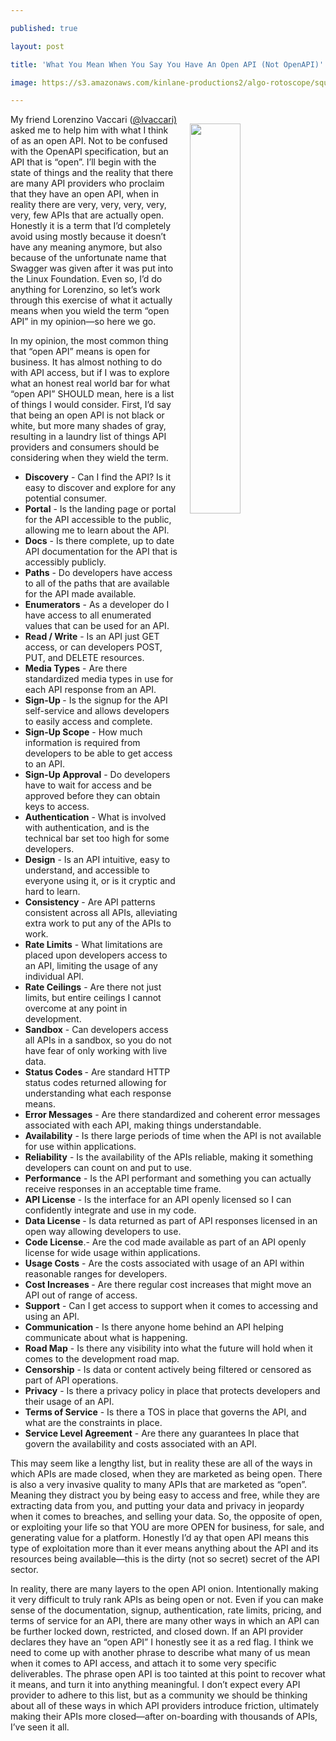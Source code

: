 ---
published: true
layout: post
title: 'What You Mean When You Say You Have An Open API (Not OpenAPI)'
image: https://s3.amazonaws.com/kinlane-productions2/algo-rotoscope/square/statue-face-open-mouth_copper_circuit_square.png
---
<p><img style="padding: 15px;" src="https://s3.amazonaws.com/kinlane-productions2/algo-rotoscope/square/statue-face-open-mouth_copper_circuit_square.png" alt="" width="40%" align="right" /></p>
<p class="p1">My friend Lorenzino Vaccari (<a href="https://twitter.com/lvaccari">@lvaccari)</a> asked me to help him with what I think of as an open API. Not to be confused with the OpenAPI specification, but an API that is &ldquo;open&rdquo;. I&rsquo;ll begin with the state of things and the reality that there are many API providers who proclaim that they have an open API, when in reality there are very, very, very, very, very, few APIs that are actually open. Honestly it is a term that I&rsquo;d completely avoid using mostly because it doesn&rsquo;t have any meaning anymore, but also because of the unfortunate name that Swagger was given after it was put into the Linux Foundation. Even so, I&rsquo;d do anything for Lorenzino, so let&rsquo;s work through this exercise of what it actually means when you wield the term &ldquo;open API&rdquo; in my opinion&mdash;so here we go.</p>
<p class="p1">In my opinion, the most common thing that &ldquo;open API&rdquo; means is open for business. It has almost nothing to do with API access, but if I was to explore what an honest real world bar for what &ldquo;open API&rdquo; SHOULD mean, here is a list of things I would consider. First, I&rsquo;d say that being an open API is not black or white, but more many shades of gray, resulting in a laundry list of things API providers and consumers should be considering when they wield the term.</p>
<ul>
<li><strong>Discovery</strong> - Can I find the API? Is it easy to discover and explore for any potential consumer.</li>
<li><strong>Portal</strong> - Is the landing page or portal for the API accessible to the public, allowing me to learn about the API.</li>
<li><strong>Docs</strong> - Is there complete, up to date API documentation for the API that is accessibly publicly.</li>
<li><strong>Paths</strong> - Do developers have access to all of the paths that are available for the API made available.</li>
<li><strong>Enumerators</strong> - As a developer do I have access to all enumerated values that can be used for an API.</li>
<li><strong>Read / Write</strong> - Is an API just GET access, or can developers POST, PUT, and DELETE resources.</li>
<li><strong>Media Types</strong> - Are there standardized media types in use for each API response from an API.</li>
<li><strong>Sign-Up </strong>- Is the signup for the API self-service and allows developers to easily access and complete.</li>
<li><strong>Sign-Up Scope</strong> - How much information is required from developers to be able to get access to an API.</li>
<li><strong>Sign-Up Approval</strong> - Do developers have to wait for access and be approved before they can obtain keys to access.</li>
<li><strong>Authentication</strong> - What is involved with authentication, and is the technical bar set too high for some developers.</li>
<li><strong>Design</strong> - Is an API intuitive, easy to understand, and accessible to everyone using it, or is it cryptic and hard to learn.</li>
<li><strong>Consistency</strong> - Are API patterns consistent across all APIs, alleviating extra work to put any of the APIs to work.</li>
<li><strong>Rate Limits</strong> - What limitations are placed upon developers access to an API, limiting the usage of any individual API.</li>
<li><strong>Rate Ceilings</strong> - Are there not just limits, but entire ceilings I cannot overcome at any point in development.</li>
<li><strong>Sandbox</strong> - Can developers access all APIs in a sandbox, so you do not have fear of only working with live data.</li>
<li><strong>Status Codes </strong>- Are standard HTTP status codes returned allowing for understanding what each response means.</li>
<li><strong>Error Messages</strong> - Are there standardized and coherent error messages associated with each API, making things understandable.</li>
<li><strong>Availability</strong> - Is there large periods of time when the API is not available for use within applications.</li>
<li><strong>Reliability</strong> - Is the availability of the APIs reliable, making it something developers can count on and put to use.</li>
<li><strong>Performance</strong> - Is the API performant and something you can actually receive responses in an acceptable time frame.</li>
<li><strong>API License</strong> - Is the interface for an API openly licensed so I can confidently integrate and use in my code.</li>
<li><strong>Data License </strong>- Is data returned as part of API responses licensed in an open way allowing developers to use.</li>
<li><strong>Code License</strong>.- Are the cod made available as part of an API openly license for wide usage within applications.</li>
<li><strong>Usage Costs</strong> - Are the costs associated with usage of an API within reasonable ranges for developers.</li>
<li><strong>Cost Increases </strong>- Are there regular cost increases that might move an API out of range of access.</li>
<li><strong>Support</strong> - Can I get access to support when it comes to accessing and using an API.</li>
<li><strong>Communication&nbsp;</strong>- Is there anyone home behind an API helping communicate about what is happening.</li>
<li><strong>Road Map</strong> - Is there any visibility into what the future will hold when it comes to the development road map.</li>
<li><strong>Censorship</strong> - Is data or content actively being filtered or censored as part of API operations.</li>
<li><strong>Privacy</strong> - Is there a privacy policy in place that protects developers and their usage of an API.</li>
<li><strong>Terms of Service</strong> - Is there a TOS in place that governs the API, and what are the constraints in place.</li>
<li><strong>Service Level Agreement</strong> - Are there any guarantees In place that govern the availability and costs associated with an API.</li>
</ul>
<p class="p1">This may seem like a lengthy list, but in reality these are all of the ways in which APIs are made closed, when they are marketed as being open. There is also a very invasive quality to many APIs that are marketed as &ldquo;open&rdquo;. Meaning they distract you by being easy to access and free, while they are extracting data from you, and putting your data and privacy in jeopardy when it comes to breaches, and selling your data. So, the opposite of open, or exploiting your life so that YOU are more OPEN for business, for sale, and generating value for a platform. Honestly I&rsquo;d ay that open API means this type of exploitation more than it ever means anything about the API and its resources being available&mdash;this is the dirty (not so secret) secret of the API sector.</p>
<p class="p1">In reality, there are many layers to the open API onion. Intentionally making it very difficult to truly rank APIs as being open or not. Even if you can make sense of the documentation, signup, authentication, rate limits, pricing, and terms of service for an API, there are many other ways in which an API can be further locked down, restricted, and closed down. If an API provider declares they have an &ldquo;open API&rdquo; I honestly see it as a red flag. I think we need to come up with another phrase to describe what many of us mean when it comes to API access, and attach it to some very specific deliverables. The phrase open API is too tainted at this point to recover what it means, and turn it into anything meaningful. I don&rsquo;t expect every API provider to adhere to this list, but as a community we should be thinking about all of these ways in which API providers introduce friction, ultimately making their APIs more closed&mdash;after on-boarding with thousands of APIs, I&rsquo;ve seen it all.</p>
